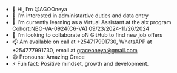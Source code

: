 - 👋 Hi, I’m @AGOOneya
- 👀 I’m interested in administartive duties and data entry
- 🌱 I’m currently learning as a Virtual Assistant at the alx program Cohort:NBO-VA-0924(C6-VA) 09/23/2024-11/26/2024
- 💞️ I’m looking to collaborate oN GitHub to find new job offers
- 📫 Am available on call at +254717991730, WhatsAPP at +254777991730, email at graceoneya@gmail.com
- 😄 Pronouns: Amazing Grace
- ⚡ Fun fact: Positive mindset, growth and development.

<!---
AGOOneya/AGOOneya is a ✨ special ✨ repository because its `README.md` (this file) appears on your GitHub profile.
You can click the Preview link to take a look at your changes.
--->
